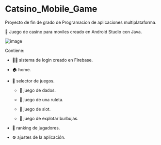 # Catsino_Mobile_Game
Proyecto de fin de grado de Programacion de aplicaciones multiplataforma.

📱 Juego de casino para moviles creado en Android Studio con Java.

![image](https://user-images.githubusercontent.com/112512062/187536555-0c389f92-3b5d-468f-9b61-f4fcf8318427.png)

Contiene: 
  -  💁🏻 sistema de login creado en Firebase.

  -  🏠 home.

  -  👾 selector de juegos. 

     -  🎲 juego de dados.
     
     -  🎯 juego de una ruleta.
     
     -  🎰 juego de slot.
     
     -  🔵 juego de explotar burbujas.

  -  💯 ranking de jugadores.

  -  ⚙️ ajustes de la aplicación.
